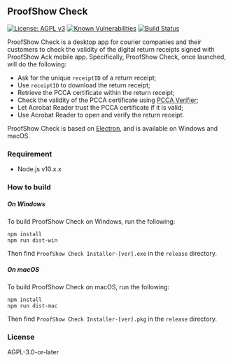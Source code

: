 ## ProofShow Check
[![License: AGPL v3](https://img.shields.io/badge/License-AGPL%20v3-blue.svg)](https://www.gnu.org/licenses/agpl-3.0)
[![Known Vulnerabilities](https://snyk.io//test/github/ProofShow/ProofShow-Check/badge.svg?targetFile=package.json)](https://snyk.io//test/github/ProofShow/ProofShow-Check?targetFile=package.json)
[![Build Status](https://travis-ci.com/ProofShow/ProofShow-Check.svg?branch=master)](https://travis-ci.com/ProofShow/ProofShow-Check)

ProofShow Check is a desktop app for courier companies and their customers to check the validity of the digital return receipts signed with ProofShow Ack mobile app. Specifically, ProofShow Check, once launched, will do the following:
- Ask for the unique `receiptID` of a return receipt;
- Use `receiptID` to download the return receipt;
- Retrieve the PCCA certificate within the return receipt;
- Check the validity of the PCCA certificate using [PCCA Verifier](https://github.com/ProofShow/PCCAVerifier);
- Let Acrobat Reader trust the PCCA certificate if it is valid;
- Use Acrobat Reader to open and verify the return receipt.

ProofShow Check is based on [Electron](https://electronjs.org/), and is available on Windows and macOS.


### Requirement
- Node.js v10.x.x

### How to build
##### On Windows
To build ProofShow Check on Windows, run the following:
```
npm install
npm run dist-win
```
Then find `ProofShow Check Installer-[ver].exe` in the `release` directory.

##### On macOS
To build ProofShow Check on macOS, run the following:
```
npm install
npm run dist-mac
```
Then find `ProofShow Check Installer-[ver].pkg` in the `release` directory.

### License
AGPL-3.0-or-later
